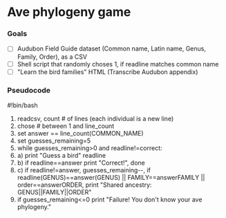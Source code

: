 # Ave phylogeny game

### Goals
- [ ] Audubon Field Guide dataset (Common name, Latin name, Genus, Family, Order), as a CSV
- [ ] Shell script that randomly choses 1, if readline matches common name
- [ ] "Learn the bird families" HTML (Transcribe Audubon appendix)

### Pseudocode
#!bin/bash  
1. readcsv, count # of lines (each individual is a new line)
2. chose # between 1 and line_count
3. set answer == line_count(COMMON_NAME)
4. set guesses_remaining=5
5. while guesses_remaining>0 and readline!=correct:
5. a) print "Guess a bird" readline
5. b) if readline==answer print "Correct!", done
5. c) if readline!=answer, guesses_remaining--, if readline(GENUS)==answer(GENUS) || FAMILY==answerFAMILY || order==answerORDER, print "Shared ancestry: GENUS||FAMILY||ORDER"
6. if guesses_remaining<=0 print "Failure! You don't know your ave phylogeny."
